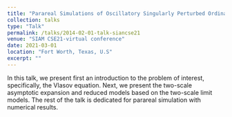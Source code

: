 ```yaml
---
title: "Parareal Simulations of Oscillatory Singularly Perturbed Ordinary Differential Equations"
collection: talks
type: "Talk"
permalink: /talks/2014-02-01-talk-siancse21
venue: "SIAM CSE21-virtual conference"
date: 2021-03-01
location: "Fort Worth, Texas, U.S"
excerpt: ""
---
```


In this talk, we present first an introduction to the problem of interest, specifically, the Vlasov equation. Next, we present the two-scale asymptotic expansion and reduced models based on the two-scale limit models. The rest of the talk is dedicated for parareal simulation with numerical results.
